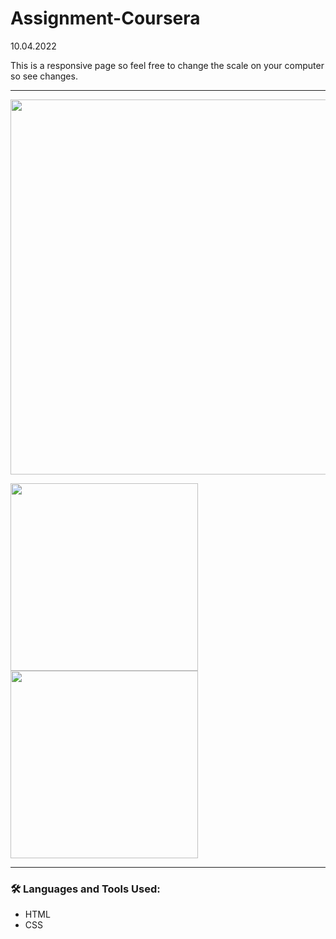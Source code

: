 # Assignment-Coursera
10.04.2022

This is a responsive page so feel free to change the scale on your computer so see changes.

---

<img width="600px" src="https://github.com/cptsprrw/Assignment-Coursera/blob/main/computer-screenshot.png?raw=true" />

<img width="300px" src="https://github.com/cptsprrw/Assignment-Coursera/blob/main/tablet-screenshot.png?raw=true" /><img width="300px" src="https://github.com/cptsprrw/Assignment-Coursera/blob/main/phone-screenshot.png?raw=true" />

---

### :hammer_and_wrench: Languages and Tools Used:
- HTML
- CSS

